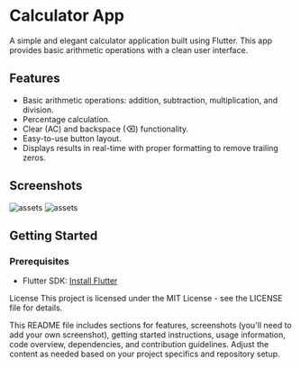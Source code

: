 # Calculator App

A simple and elegant calculator application built using Flutter. This app provides basic arithmetic operations with a clean user interface.

## Features

- Basic arithmetic operations: addition, subtraction, multiplication, and division.
- Percentage calculation.
- Clear (AC) and backspace (⌫) functionality.
- Easy-to-use button layout.
- Displays results in real-time with proper formatting to remove trailing zeros.

## Screenshots

![assets](screenshot1.png)
![assets](screenshot1.png)

## Getting Started

### Prerequisites

- Flutter SDK: [Install Flutter](https://flutter.dev/docs/get-started/install)

License
This project is licensed under the MIT License - see the LICENSE file for details.

This README file includes sections for features, screenshots (you'll need to add your own screenshot), getting started instructions, usage information, code overview, dependencies, and contribution guidelines. Adjust the content as needed based on your project specifics and repository setup.
```
